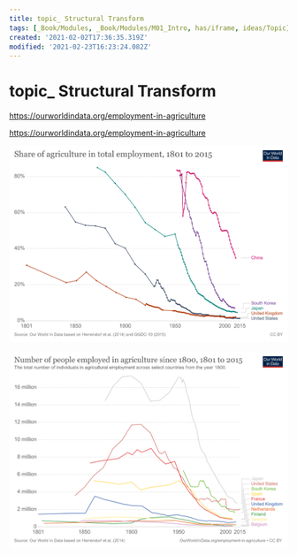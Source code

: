 ```yaml
---
title: topic_ Structural Transform
tags: [_Book/Modules, _Book/Modules/M01_Intro, has/iframe, ideas/Topic]
created: '2021-02-02T17:36:35.319Z'
modified: '2021-02-23T16:23:24.082Z'
---
```


# topic_ Structural Transform

https://ourworldindata.org/employment-in-agriculture

https://ourworldindata.org/employment-in-agriculture

![](../attachments/share-of-agriculture-in-total-employment.png)

![](../attachments/number-of-people-employed-in-agriculture-since-1800.png)
